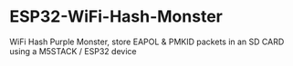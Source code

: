 # ESP32-WiFi-Hash-Monster
WiFi Hash Purple Monster, store EAPOL &amp; PMKID packets in an SD CARD using a M5STACK / ESP32 device
